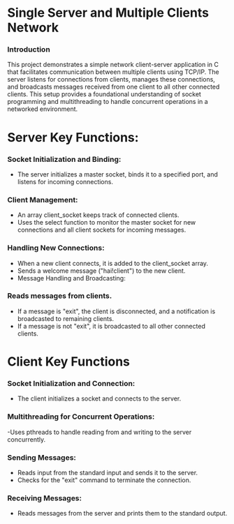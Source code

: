 # Single Server and Multiple Clients Network

### Introduction
This project demonstrates a simple network client-server application in C that facilitates communication between multiple clients using TCP/IP. The server listens for connections from clients, manages these connections, and broadcasts messages received from one client to all other connected clients. This setup provides a foundational understanding of socket programming and multithreading to handle concurrent operations in a networked environment.

# Server Key Functions:

### Socket Initialization and Binding:
- The server initializes a master socket, binds it to a specified port, and listens for incoming connections.
### Client Management:
- An array client_socket keeps track of connected clients.
- Uses the select function to monitor the master socket for new connections and all client sockets for incoming messages.
### Handling New Connections:
- When a new client connects, it is added to the client_socket array.
- Sends a welcome message ("hai!client") to the new client.
- Message Handling and Broadcasting:
### Reads messages from clients.
- If a message is "exit", the client is disconnected, and a notification is broadcasted to remaining clients.
- If a message is not "exit", it is broadcasted to all other connected clients.

# Client Key Functions

### Socket Initialization and Connection:
- The client initializes a socket and connects to the server.
### Multithreading for Concurrent Operations:
-Uses pthreads to handle reading from and writing to the server concurrently.
### Sending Messages:
- Reads input from the standard input and sends it to the server.
- Checks for the "exit" command to terminate the connection.
### Receiving Messages:
- Reads messages from the server and prints them to the standard output.
